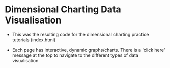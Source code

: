 # Dimensional Charting Data Visualisation

* This was the resulting code for the dimensional charting practice tutorials (index.html)

* Each page has interactive, dynamic graphs/charts. There is a 'click here' message at the top to navigate to the different types of data visualisation
